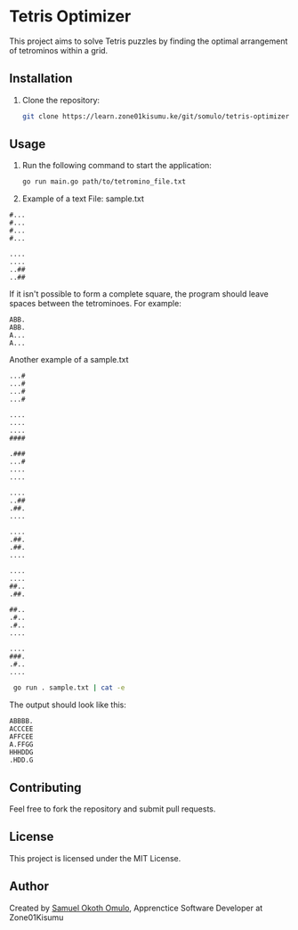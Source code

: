 # Tetris Optimizer

This project aims to solve Tetris puzzles by finding the optimal arrangement of tetrominos within a grid.

## Installation
1. Clone the repository:
   ```bash
   git clone https://learn.zone01kisumu.ke/git/somulo/tetris-optimizer.git
   ```
## Usage
1. Run the following command to start the application:
    ```bash
    go run main.go path/to/tetromino_file.txt
    ```
2. Example of a text File: sample.txt

```
#...
#...
#...
#...

....
....
..##
..##
```

If it isn't possible to form a complete square, the program should leave spaces between the tetrominoes. For example:

```
ABB.
ABB.
A...
A...
```


Another example of a sample.txt
```
...#
...#
...#
...#

....
....
....
####

.###
...#
....
....

....
..##
.##.
....

....
.##.
.##.
....

....
....
##..
.##.

##..
.#..
.#..
....

....
###.
.#..
....
```

```bash
 go run . sample.txt | cat -e
```

The output should look like this:
```
ABBBB.
ACCCEE
AFFCEE
A.FFGG
HHHDDG
.HDD.G
```



## Contributing

Feel free to fork the repository and submit pull requests.

## License

This project is licensed under the MIT License.

## Author
Created by [Samuel Okoth Omulo](https://learn.zone01kisumu.ke/git/somulo), Apprenctice Software Developer at Zone01Kisumu